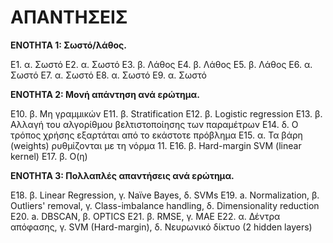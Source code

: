 # ΑΠΑΝΤΗΣΕΙΣ

**ΕΝΟΤΗΤΑ 1: Σωστό/λάθος.**

Ε1. α. Σωστό
Ε2. α. Σωστό
Ε3. β. Λάθος
Ε4. β. Λάθος
Ε5. β. Λάθος
Ε6. α. Σωστό
Ε7. α. Σωστό
Ε8. α. Σωστό
Ε9. α. Σωστό

**ΕΝΟΤΗΤΑ 2: Μονή απάντηση ανά ερώτημα.**

Ε10. β. Μη γραμμικών
Ε11. β. Stratification
Ε12. β. Logistic regression
Ε13. β. Αλλαγή του αλγορίθμου βελτιστοποίησης των παραμέτρων
Ε14. δ. Ο τρόπος χρήσης εξαρτάται από το εκάστοτε πρόβλημα
Ε15. α. Τα βάρη (weights) ρυθμίζονται με τη νόρμα 11.
Ε16. β. Hard-margin SVM (linear kernel)
Ε17. β. Ο(η)

**ΕΝΟΤΗΤΑ 3: Πολλαπλές απαντήσεις ανά ερώτημα.**

Ε18. β. Linear Regression, γ. Naïve Bayes, δ. SVMs
Ε19. a. Normalization, β. Outliers' removal, γ. Class-imbalance handling, δ. Dimensionality reduction
Ε20. a. DBSCAN, β. OPTICS
Ε21. β. RMSE, γ. ΜΑΕ
Ε22. α. Δέντρα απόφασης, γ. SVM (Hard-margin), δ. Νευρωνικό δίκτυο (2 hidden layers)
